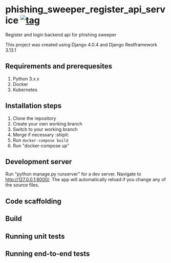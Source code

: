# phishing_sweeper_register_api_service [![tag](https://img.shields.io/github/tag/Mottie/GitHub-userscripts.svg)](https://github.com/momotaun/phishing_sweeper_register_api_service/tags)
Register and login backend api for phishing sweeper

This project was created using Django 4.0.4 and Django Restframework 3.13.1

## Requirements and prerequesites
  1. Python 3.x.x
  2. Docker
  3. Kubernetes

## Installation steps
  1. Clone the repository
  2. Create your own working branch
  3. Switch to your working branch
  4. Merge if necessary :shipit:
  5. Run 
    ```
    docker-compose build
    ```
  7. Run "docker-compose up"

## Development server
Run "python manage.py runserver" for a dev server. Navigate to http://127.0.0.1:8000/. The app will automatically reload if you change any of the source files.

## Code scaffolding


## Build


## Running unit tests


## Running end-to-end tests
